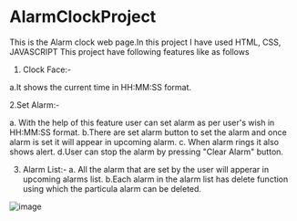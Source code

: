 ﻿# AlarmClockProject
This is the Alarm clock web page.In this project I have used HTML, CSS, JAVASCRIPT 
This project have following features like as follows
1. Clock Face:-
 
 a.It shows the current time in HH:MM:SS format.
 
2.Set Alarm:-

 a. With the help of this feature user can set alarm as per user's wish in HH:MM:SS format.
 b.There are set alarm button to set the alarm and once alarm is set it will appear in upcoming alarm.
 c. When alarm rings it also shows alert.
 d.User can stop the alarm by pressing "Clear Alarm" button.
 
 3. Alarm List:-
   a. All the alarm that are set by the user will apperar in upcoming alarms list.
   b.Each alarm in the alarm list has delete function using which the particula alarm can be deleted.

![image](https://user-images.githubusercontent.com/48203590/215322719-6b41ee2a-a3ae-4bdc-8e04-f8c17f23ff81.png)

